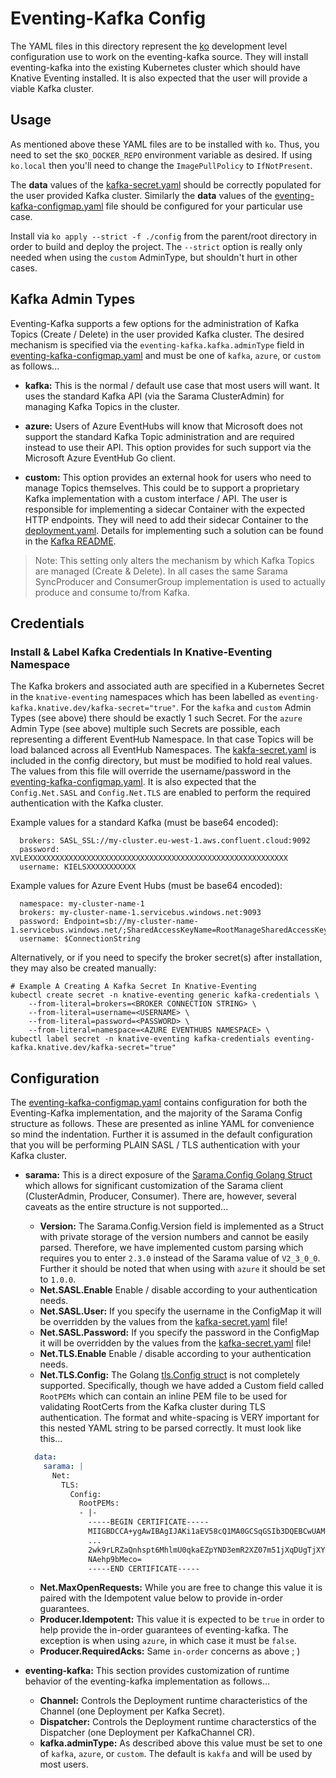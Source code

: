 # Eventing-Kafka Config

The YAML files in this directory represent the [ko](https://github.com/google/ko) development
level configuration use to work on the eventing-kafka source.  They will install eventing-kafka
into the existing Kubernetes cluster which should have Knative Eventing installed.   It is also
expected that the user will provide a viable Kafka cluster.

## Usage

As mentioned above these YAML files are to be installed with `ko`.  Thus, you need to set the
`$KO_DOCKER_REPO` environment variable as desired.  If using `ko.local` then you'll need to
change the `ImagePullPolicy` to `IfNotPresent`.

The **data** values of the [kafka-secret.yaml](300-kafka-secret.yaml) should be correctly
populated for the user provided Kafka cluster.  Similarly the **data** values of the
[eventing-kafka-configmap.yaml](200-eventing-kafka-configmap.yaml) file should be configured
for your particular use case.

Install via `ko apply --strict -f ./config` from the parent/root directory in order to build
and deploy the project.  The `--strict` option is really only needed when using the `custom`
AdminType, but shouldn't hurt in other cases.

## Kafka Admin Types

Eventing-Kafka supports a few options for the administration of Kafka Topics (Create / Delete) in the
user provided Kafka cluster.  The desired mechanism is specified via the `eventing-kafka.kafka.adminType`
field in [eventing-kafka-configmap.yaml](200-eventing-kafka-configmap.yaml) and must be one of `kafka`,
`azure`, or `custom` as follows...

- **kafka:** This is the normal / default use case that most users will want.  It uses the standard 
Kafka API (via the Sarama ClusterAdmin) for managing Kafka Topics in the cluster.

- **azure:** Users of Azure EventHubs will know that Microsoft does not support the standard Kafka
Topic administration and are required instead to use their API.  This option provides for such
support via the Microsoft Azure EventHub Go client.

- **custom:** This option provides an external hook for users who need to manage Topics themselves.
This could be to support a proprietary Kafka implementation with a custom interface / API.  The user
is responsible for implementing a sidecar Container with the expected HTTP endpoints.  They will need
to add their sidecar Container to the [deployment.yaml](400-deployment.yaml).  Details for
implementing such a solution can be found in the [Kafka README](../pkg/common/kafka/README.md).

> Note: This setting only alters the mechanism by which Kafka Topics are managed (Create & Delete).
> In all cases the same Sarama SyncProducer and ConsumerGroup implementation is used to
> actually produce and consume to/from Kafka.

## Credentials

### Install & Label Kafka Credentials In Knative-Eventing Namespace

The Kafka brokers and associated auth are specified in a Kubernetes Secret in the `knative-eventing`
namespaces which has been labelled as `eventing-kafka.knative.dev/kafka-secret="true"`.  For the
`kafka` and `custom` Admin Types (see above) there should be exactly 1 such Secret. For the `azure`
Admin Type (see above) multiple such Secrets are possible, each representing a different EventHub
Namespace.  In that case Topics will be load balanced across all EventHub Namespaces. The
[kakfa-secret.yaml](300-kafka-secret.yaml) is included in the config directory, but must be modified
to hold real values.  The values from this file will override the username/password in the
[eventing-kafka-configmap.yaml](200-eventing-kafka-configmap.yaml).  It is also expected that the
`Config.Net.SASL` and `Config.Net.TLS` are enabled to perform the required authentication with
the Kafka cluster.

Example values for a standard Kafka (must be base64 encoded):

```
  brokers: SASL_SSL://my-cluster.eu-west-1.aws.confluent.cloud:9092
  password: XVLEXXXXXXXXXXXXXXXXXXXXXXXXXXXXXXXXXXXXXXXXXXXXXXXXXXXXXXXXXX
  username: KIELSXXXXXXXXXXX
```

Example values for Azure Event Hubs (must be base64 encoded):

```
  namespace: my-cluster-name-1
  brokers: my-cluster-name-1.servicebus.windows.net:9093
  password: Endpoint=sb://my-cluster-name-1.servicebus.windows.net/;SharedAccessKeyName=RootManageSharedAccessKey;SharedAccessKey=XXXXXXXXXXXXXXXXXXXXXXXXXXXXXXXXXXXXXXXXXXX=
  username: $ConnectionString
```

Alternatively, or if you need to specify the broker secret(s) after installation, they may also be created manually:

```
# Example A Creating A Kafka Secret In Knative-Eventing
kubectl create secret -n knative-eventing generic kafka-credentials \
    --from-literal=brokers=<BROKER CONNECTION STRING> \
    --from-literal=username=<USERNAME> \
    --from-literal=password=<PASSWORD> \
    --from-literal=namespace=<AZURE EVENTHUBS NAMESPACE> \
kubectl label secret -n knative-eventing kafka-credentials eventing-kafka.knative.dev/kafka-secret="true"
```

## Configuration

The [eventing-kafka-configmap.yaml](200-eventing-kafka-configmap.yaml) contains configuration for both
the Eventing-Kafka implementation, and the majority of the Sarama Config structure as follows.  These
are presented as inline YAML for convenience so mind the indentation.  Further it is assumed in the
default configuration that you will be performing PLAIN SASL / TLS authentication with your Kafka
cluster.

- **sarama:**  This is a direct exposure of the [Sarama.Config Golang Struct](https://github.com/Shopify/sarama/blob/master/config.go)
which allows for significant customization of the Sarama client (ClusterAdmin, Producer, Consumer).
There are, however, several caveats as the entire structure is not supported...

  - **Version:** The Sarama.Config.Version field is implemented as a Struct with private storage of the
    version numbers and cannot be easily parsed.  Therefore, we have implemented custom parsing which
    requires you to enter `2.3.0` instead of the Sarama value of `V2_3_0_0`.  Further it should be
    noted that when using with `azure` it should be set to `1.0.0`.
  - **Net.SASL.Enable** Enable / disable according to your authentication needs.
  - **Net.SASL.User:** If you specify the username in the ConfigMap it will be overridden by the
  values from the [kafka-secret.yaml](300-kafka-secret.yaml) file!
  - **Net.SASL.Password:** If you specify the password in the ConfigMap it will be overridden by
  the values from the [kafka-secret.yaml](300-kafka-secret.yaml) file!
  - **Net.TLS.Enable** Enable / disable according to your authentication needs.
  - **Net.TLS.Config:** The Golang [tls.Config struct](https://golang.org/pkg/crypto/tls/#Config) is not
  completely supported.  Specifically, though we have added a Custom field called `RootPEMs` which can
  contain an inline PEM file to be used for validating RootCerts from the Kafka cluster during TLS
  authentication.  The format and white-spacing is VERY important for this nested YAML string to be
  parsed correctly.  It must look like this...

  ```yaml
    data:
      sarama: |
        Net:
          TLS:
            Config:
              RootPEMs:
              - |-
                -----BEGIN CERTIFICATE-----
                MIIGBDCCA+ygAwIBAgIJAKi1aEV58cQ1MA0GCSqGSIb3DQEBCwUAMIGOMQswCQYD
                ...
                2wk9rLRZaQnhspt6MhlmU0qkaEZpYND3emR2XZ07m51jXqDUgTjXYCSggImUsARs
                NAehp9bMeco=
                -----END CERTIFICATE-----
  ```

  - **Net.MaxOpenRequests:**  While you are free to change this value it is paired with the Idempotent
  value below to provide in-order guarantees.
  - **Producer.Idempotent:** This value it is expected to be `true` in order to help provide the
  in-order guarantees of eventing-kafka.  The exception is when using `azure`, in which case it must
  be `false`.
  - **Producer.RequiredAcks:** Same `in-order` concerns as above ; )

- **eventing-kafka:** This section provides customization of runtime behavior of the eventing-kafka
implementation as follows...

  - **Channel:** Controls the Deployment runtime characteristics of the Channel (one Deployment per Kafka Secret).
  - **Dispatcher:** Controls the Deployment runtime characterstics of the Dispatcher (one Deployment per KafkaChannel CR).
  - **kafka.adminType:** As described above this value must be set to one of `kafka`, `azure`, or
  `custom`.  The default is `kakfa` and will be used by most users.

